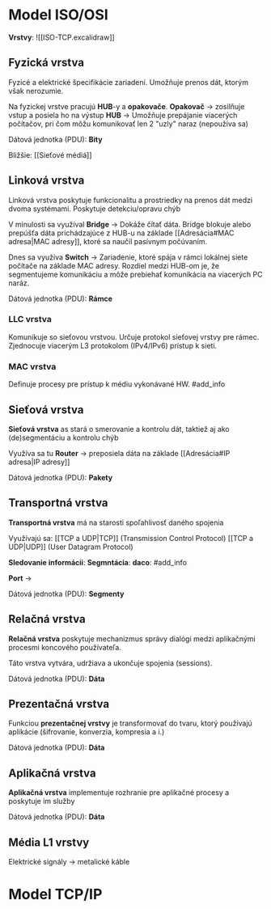 # Model ISO/OSI
**Vrstvy**:
![[ISO-TCP.excalidraw]]

## Fyzická vrstva
Fyzicé a elektrické špecifikácie zariadení.
Umožňuje prenos dát, ktorým však nerozumie.

Na fyzickej vrstve pracujú **HUB**-y a **opakovače**.
**Opakovač** -> zosilňuje vstup a posiela ho na výstup
**HUB** -> Umožňuje prepájanie viacerých počítačov, pri čom môžu komunikovať len 2 "uzly" naraz (nepoužíva sa)

Dátová jednotka (PDU): **Bity**

Bližšie: [[Sieťové médiá]]

## Linková vrstva
Linková vrstva poskytuje funkcionalitu a prostriedky na prenos dát medzi dvoma systémami.
Poskytuje detekciu/opravu chýb

V minulosti sa využíval **Bridge** -> Dokáže čítať dáta. Bridge blokuje alebo prepúšťa dáta prichádzajúce z HUB-u na základe [[Adresácia#MAC adresa|MAC adresy]], ktoré sa naučil pasívnym počúvaním.

Dnes sa využíva **Switch** -> Zariadenie, ktoré spája v rámci lokálnej siete počítače na základe MAC adresy. Rozdiel medzi HUB-om je, že segmentujeme komunikáciu a môže prebiehať komunikácia na viacerých PC naráz.

Dátová jednotka (PDU): **Rámce**

### LLC vrstva
Komunikuje so sieťovou vrstvou.
Určuje protokol sieťovej vrstvy pre rámec.
Zjednocuje viacerým L3 protokolom (IPv4/IPv6) prístup k sieti.

### MAC vrstva
Definuje procesy pre prístup k médiu vykonávané HW.
#add_info 

## Sieťová vrstva
**Sieťová vrstva** as stará o smerovanie a kontrolu dát, taktiež aj ako (de)segmentáciu a kontrolu chýb

Využíva sa tu **Router** -> preposiela dáta na základe [[Adresácia#IP adresa|IP adresy]]

Dátová jednotka (PDU): **Pakety**

## Transportná vrstva
**Transportná vrstva** má na starosti spoľahlivosť daného spojenia

Využívajú sa:
[[TCP a UDP|TCP]] (Transmission Control Protocol)
[[TCP a UDP|UDP]] (User Datagram Protocol)

**Sledovanie informácii**:
**Segmntácia**:
**daco**:
#add_info 

**Port** -> 

Dátová jednotka (PDU): **Segmenty**

## Relačná vrstva
**Relačná vrstva** poskytuje mechanizmus správy dialógi medzi aplikačnými procesmi koncového používateľa.

Táto vrstva vytvára, udržiava a ukončuje spojenia (sessions).

Dátová jednotka (PDU): **Dáta**

## Prezentačná vrstva
Funkciou **prezentačnej vrstvy** je transformovať do tvaru, ktorý používajú aplikácie (šifrovanie, konverzia, kompresia a i.)

Dátová jednotka (PDU): **Dáta**

## Aplikačná vrstva
**Aplikačná vrstva** implementuje rozhranie pre aplikačné procesy a poskytuje im služby

Dátová jednotka (PDU): **Dáta**

## Média L1 vrstvy
Elektrické signály -> metalické káble

# Model TCP/IP



